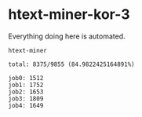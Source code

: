 # htext-miner-kor-3

Everything doing here is automated.

```
htext-miner

total: 8375/9855 (84.9822425164891%)

job0: 1512
job1: 1752
job2: 1653
job3: 1809
job4: 1649
```